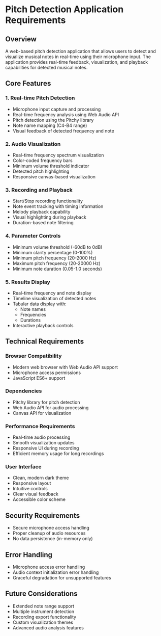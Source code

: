 # Pitch Detection Application Requirements

## Overview
A web-based pitch detection application that allows users to detect and visualize musical notes in real-time using their microphone input. The application provides real-time feedback, visualization, and playback capabilities for detected musical notes.

## Core Features

### 1. Real-time Pitch Detection
- Microphone input capture and processing
- Real-time frequency analysis using Web Audio API
- Pitch detection using the Pitchy library
- Note name mapping (C4-B4 range)
- Visual feedback of detected frequency and note

### 2. Audio Visualization
- Real-time frequency spectrum visualization
- Color-coded frequency bars
- Minimum volume threshold indicator
- Detected pitch highlighting
- Responsive canvas-based visualization

### 3. Recording and Playback
- Start/Stop recording functionality
- Note event tracking with timing information
- Melody playback capability
- Visual highlighting during playback
- Duration-based note filtering

### 4. Parameter Controls
- Minimum volume threshold (-60dB to 0dB)
- Minimum clarity percentage (0-100%)
- Minimum pitch frequency (20-2000 Hz)
- Maximum pitch frequency (20-20000 Hz)
- Minimum note duration (0.05-1.0 seconds)

### 5. Results Display
- Real-time frequency and note display
- Timeline visualization of detected notes
- Tabular data display with:
  - Note names
  - Frequencies
  - Durations
- Interactive playback controls

## Technical Requirements

### Browser Compatibility
- Modern web browser with Web Audio API support
- Microphone access permissions
- JavaScript ES6+ support

### Dependencies
- Pitchy library for pitch detection
- Web Audio API for audio processing
- Canvas API for visualization

### Performance Requirements
- Real-time audio processing
- Smooth visualization updates
- Responsive UI during recording
- Efficient memory usage for long recordings

### User Interface
- Clean, modern dark theme
- Responsive layout
- Intuitive controls
- Clear visual feedback
- Accessible color scheme

## Security Requirements
- Secure microphone access handling
- Proper cleanup of audio resources
- No data persistence (in-memory only)

## Error Handling
- Microphone access error handling
- Audio context initialization error handling
- Graceful degradation for unsupported features

## Future Considerations
- Extended note range support
- Multiple instrument detection
- Recording export functionality
- Custom visualization themes
- Advanced audio analysis features 